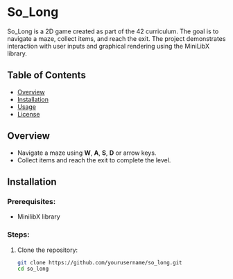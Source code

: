 # So_Long

So_Long is a 2D game created as part of the 42 curriculum. The goal is to navigate a maze, collect items, and reach the exit. The project demonstrates interaction with user inputs and graphical rendering using the MiniLibX library.

## Table of Contents
- [Overview](#overview)
- [Installation](#installation)
- [Usage](#usage)
- [License](#license)

## Overview
- Navigate a maze using **W**, **A**, **S**, **D** or arrow keys.
- Collect items and reach the exit to complete the level.

## Installation

### Prerequisites:
- MinilibX library

### Steps:
1. Clone the repository:
   ```bash
   git clone https://github.com/yourusername/so_long.git
   cd so_long
